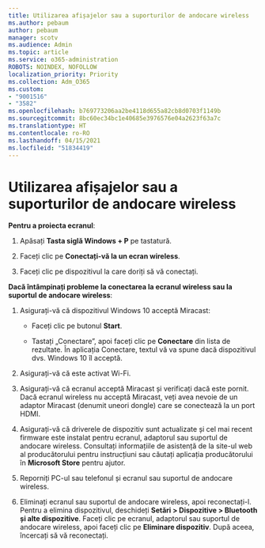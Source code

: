 ```yaml
---
title: Utilizarea afișajelor sau a suporturilor de andocare wireless
ms.author: pebaum
author: pebaum
manager: scotv
ms.audience: Admin
ms.topic: article
ms.service: o365-administration
ROBOTS: NOINDEX, NOFOLLOW
localization_priority: Priority
ms.collection: Adm_O365
ms.custom:
- "9001516"
- "3582"
ms.openlocfilehash: b769773206aa2be4118d655a82cb8d0703f1149b
ms.sourcegitcommit: 8bc60ec34bc1e40685e3976576e04a2623f63a7c
ms.translationtype: HT
ms.contentlocale: ro-RO
ms.lasthandoff: 04/15/2021
ms.locfileid: "51834419"
---
```

# <a name="use-wireless-displays-or-docks"></a>Utilizarea afișajelor sau a suporturilor de andocare wireless

**Pentru a proiecta ecranul**:

1. Apăsați **Tasta siglă Windows + P** pe tastatură.

2. Faceți clic pe **Conectați-vă la un ecran wireless**.

3. Faceți clic pe dispozitivul la care doriți să vă conectați.

**Dacă întâmpinați probleme la conectarea la ecranul wireless sau la suportul de andocare wireless**:

1. Asigurați-vă că dispozitivul Windows 10 acceptă Miracast: 

    - Faceți clic pe butonul **Start**.
    
    - Tastați „Conectare”, apoi faceți clic pe **Conectare** din lista de rezultate. În aplicația Conectare, textul vă va spune dacă dispozitivul dvs. Windows 10 îl acceptă. 

2. Asigurați-vă că este activat Wi-Fi. 

3. Asigurați-vă că ecranul acceptă Miracast și verificați dacă este pornit. Dacă ecranul wireless nu acceptă Miracast, veți avea nevoie de un adaptor Miracast (denumit uneori dongle) care se conectează la un port HDMI.

4. Asigurați-vă că driverele de dispozitiv sunt actualizate și cel mai recent firmware este instalat pentru ecranul, adaptorul sau suportul de andocare wireless. Consultați informațiile de asistență de la site-ul web al producătorului pentru instrucțiuni sau căutați aplicația producătorului în **Microsoft Store** pentru ajutor.

5. Reporniți PC-ul sau telefonul și ecranul sau suportul de andocare wireless.

6. Eliminați ecranul sau suportul de andocare wireless, apoi reconectați-l. Pentru a elimina dispozitivul, deschideți **Setări > Dispozitive > Bluetooth și alte dispozitive**. Faceți clic pe ecranul, adaptorul sau suportul de andocare wireless, apoi faceți clic pe **Eliminare dispozitiv**. După aceea, încercați să vă reconectați.
